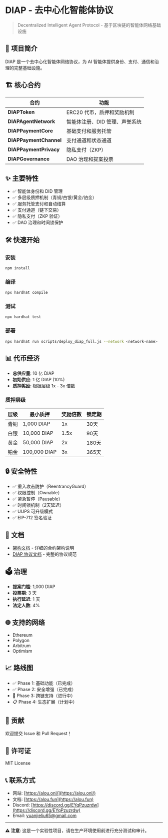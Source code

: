 ﻿# DIAP - 去中心化智能体协议

> Decentralized Intelligent Agent Protocol - 基于区块链的智能体网络基础设施

## 🚀 项目简介

DIAP 是一个去中心化智能体网络协议，为 AI 智能体提供身份、支付、通信和治理的完整基础设施。

## 🏗️ 核心合约

| 合约 | 功能 |
|------|------|
| **DIAPToken** | ERC20 代币，质押和奖励机制 |
| **DIAPAgentNetwork** | 智能体注册、DID 管理、声誉系统 |
| **DIAPPaymentCore** | 基础支付和服务托管 |
| **DIAPPaymentChannel** | 支付通道和状态通道 |
| **DIAPPaymentPrivacy** | 隐私支付（ZKP） |
| **DIAPGovernance** | DAO 治理和提案投票 |

## ✨ 主要特性

- ✅ 智能体身份和 DID 管理
- ✅ 多层级质押机制（青铜/白银/黄金/铂金）
- ✅ 服务托管支付和自动结算
- ✅ 支付通道（链下交易）
- ✅ 隐私支付（ZKP 验证）
- ✅ DAO 治理和时间锁保护

## 🛠️ 快速开始

### 安装

```bash
npm install
```

### 编译

```bash
npx hardhat compile
```

### 测试

```bash
npx hardhat test
```

### 部署

```bash
npx hardhat run scripts/deploy_diap_full.js --network <network-name>
```

## 📊 代币经济

- **总供应量**: 10 亿 DIAP
- **初始供应**: 1 亿 DIAP (10%)
- **质押奖励**: 根据层级 1x - 3x 倍数

### 质押层级

| 层级 | 最小质押 | 奖励倍数 | 锁定期 |
|------|----------|----------|--------|
| 青铜 | 1,000 DIAP | 1x | 30天 |
| 白银 | 10,000 DIAP | 1.5x | 90天 |
| 黄金 | 50,000 DIAP | 2x | 180天 |
| 铂金 | 100,000 DIAP | 3x | 365天 |

## 🔒 安全特性

- ✅ 重入攻击防护（ReentrancyGuard）
- ✅ 权限控制（Ownable）
- ✅ 紧急暂停（Pausable）
- ✅ 时间锁机制（2天延迟）
- ✅ UUPS 可升级模式
- ✅ EIP-712 签名验证

## 📖 文档

- [架构文档](./ARCHITECTURE.md) - 详细的合约架构说明
- [DIAP 协议文档](./DIAP_README.md) - 完整的协议规范

## 🗳️ 治理

- **提案门槛**: 1,000 DIAP
- **投票期**: 3 天
- **执行延迟**: 1 天
- **法定人数**: 4%

## 🌐 支持的网络

- Ethereum
- Polygon
- Arbitrum
- Optimism

## 📈 路线图

- ✅ Phase 1: 基础功能（已完成）
- ✅ Phase 2: 安全增强（已完成）
- 🚧 Phase 3: 跨链支持（进行中）
- 📋 Phase 4: 生态扩展（计划中）

## 🤝 贡献

欢迎提交 Issue 和 Pull Request！

## 📄 许可证

MIT License

## 📞 联系方式

- 网站: [https://alou.onl/](https://alou.onl/)
- 文档: [https://alou.fun](https://alou.fun)
- Discord: [https://discord.gg/EYqPzuzrdw](https://discord.gg/EYqPzuzrdw)
- Email: yuanjieliu65@gmail.com

---

⚠️ **注意**: 这是一个实验性项目，请在生产环境使用前进行充分测试和审计。
